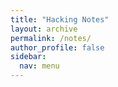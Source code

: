 ```yaml
---
title: "Hacking Notes"
layout: archive
permalink: /notes/
author_profile: false
sidebar:
  nav: menu
---
```

